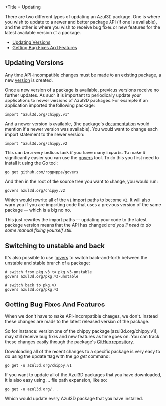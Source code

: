 +Title = Updating

There are two different types of updating an Azul3D package. One is where you wish to update to a newer and better package API (if one is available), and the other is where you wish to receive bug fixes or new features for the latest available version of a package.

* [Updating Versions](#updating-versions)
* [Getting Bug Fixes And Features](#getting-bug-fixes-and-features)

## Updating Versions

Any time API-incompatible changes must be made to an existing package, a new [version](/doc/versioning.html) is created.

Once a new version of a package is available, previous versions receive no further updates. As such it is important to periodically update your applications to newer versions of Azul3D packages. For example if an application imported the following package:

```
import "azul3d.org/chippy.v1"
```

And a newer version is available, (the package's [documentation](/chippy.v1#versions) would mention if a newer version was available). You would want to change each import statement to the newer version:

```
import "azul3d.org/chippy.v2
```

This can be a very tedious task if you have many imports. To make it significantly easier you can use the [govers](https://github.com/rogpeppe/govers) tool. To do this you first need to install it using the Go tool:

```
go get github.com/rogpeppe/govers
```

And then in the root of the source tree you want to change, you would run:

```
govers azul3d.org/chippy.v2
```

Which would rewrite all of the `v1` import paths to become `v2`. It will also warn you if you are importing code that uses a previous version of the same package -- which is a big no no.

This just rewrites the import paths -- updating your code to the latest package version means that the API has changed _and you'll need to do some manual fixing yourself still_.

## Switching to unstable and back

It's also possible to use [govers](https://github.com/rogpeppe/govers) to switch back-and-forth between the unstable and stable branch of a package:

```
# switch from pkg.v3 to pkg.v3-unstable
govers azul3d.org/pkg.v3-unstable

# switch back to pkg.v3
govers azul3d.org/pkg.v3
```

## Getting Bug Fixes And Features

When we don't have to make API-incompatible changes, we don't. Instead these changes are made to the latest released version of the package.

So for instance: version one of the chippy package (azul3d.org/chippy.v1), may still receive bug fixes and new features as time goes on. You can track these changes easily through the package's [GitHub repository](https://github.com/azul3d/chippy).

Downloading all of the recent changes to a specific package is very easy to do using the update flag with the *go get* command:

```
go get -u azul3d.org/chippy.v1
```

If you want to update all of the Azul3D packages that you have downloaded, it is also easy using *...* file path expansion, like so:

```
go get -u azul3d.org/...
```

Which would update every Azul3D package that you have installed.

